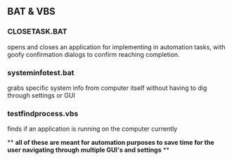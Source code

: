 ## BAT & VBS

### CLOSETASK.BAT
  opens and closes an application for implementing in automation tasks, with goofy confirmation dialogs to confirm reaching completion.

### systeminfotest.bat
  grabs specific system info from computer itself without having to dig through settings or GUI

### testfindprocess.vbs
  finds if an application is running on the computer currently

** **all of these are  meant for automation purposes to save time for the user navigating through multiple GUI's and settings** **
